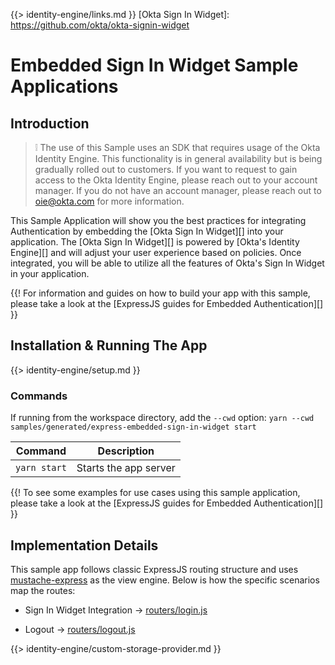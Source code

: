 {{> identity-engine/links.md }}
[Okta Sign In Widget]: https://github.com/okta/okta-signin-widget

# Embedded Sign In Widget Sample Applications

## Introduction

> :grey_exclamation: The use of this Sample uses an SDK that requires usage of the Okta Identity Engine. This functionality is in general availability but is being gradually rolled out to customers. If you want
to request to gain access to the Okta Identity Engine, please reach out to your account manager. If you do not have an account manager, please reach out to oie@okta.com for more information.

This Sample Application will show you the best practices for integrating Authentication by embedding the [Okta Sign In Widget][] into your application. The [Okta Sign In Widget][] is powered by [Okta's Identity Engine][] and will adjust your user experience based on policies. Once integrated, you will be able to utilize all the features of Okta's Sign In Widget in your application.

{{! For information and guides on how to build your app with this sample, please take a look at the [ExpressJS guides for Embedded Authentication][] }}

## Installation & Running The App

{{> identity-engine/setup.md }}

### Commands

If running from the workspace directory, add the `--cwd` option: `yarn --cwd samples/generated/express-embedded-sign-in-widget start`

| Command               | Description                    |
| --------------------- | ------------------------------ |
| `yarn start`          | Starts the app server |

{{! To see some examples for use cases using this sample application, please take a look at the [ExpressJS guides for Embedded Authentication][] }}

## Implementation Details

This sample app follows classic ExpressJS routing structure and uses [mustache-express](https://www.npmjs.com/package/mustache-express) as the view engine. Below is how the specific scenarios map the routes:

* Sign In Widget Integration -> [routers/login.js](./web-server/routes/login.js)

* Logout -> [routers/logout.js](./web-server/routes/logout.js)

{{> identity-engine/custom-storage-provider.md }}
